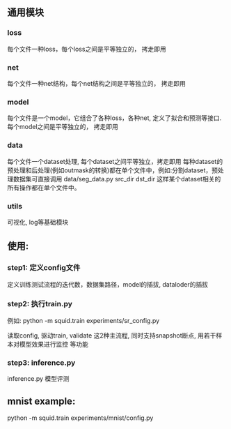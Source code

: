 ## 通用模块 

### loss

每个文件一种loss，每个loss之间是平等独立的， 拷走即用

### net

每个文件一种net结构，每个net结构之间是平等独立的， 拷走即用

### model

每个文件是一个model，它组合了各种loss，各种net, 定义了拟合和预测等接口. 每个model之间是平等独立的， 拷走即用

### data

每个文件一个dataset处理, 每个dataset之间平等独立，拷走即用 
每种dataset的预处理和后处理(例如outmask的转换)都在单个文件中，例如:分割dataset，预处理数据集可直接调用 data/seg_data.py  src_dir dst_dir 
这样某个dataset相关的所有操作都在单个文件中。

### utils

可视化, log等基础模块 


## 使用:

### step1: 定义config文件

定义训练测试流程的迭代数，数据集路径，model的插拔, dataloder的插拔

### step2: 执行train.py 

例如: python -m squid.train  experiments/sr_config.py  

读取config,  驱动train, validate 这2种主流程, 同时支持snapshot断点, 用若干样本对模型效果进行监控 等功能


### step3: inference.py 

inference.py  模型评测

##  mnist example:

python -m squid.train experiments/mnist/config.py
